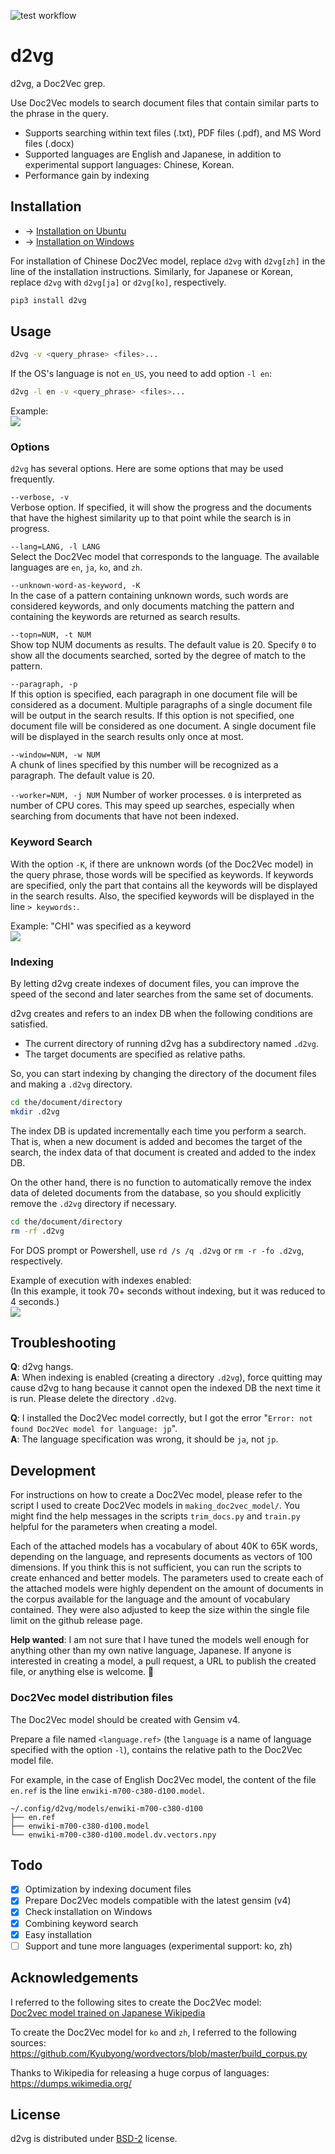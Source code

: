 ![test workflow](https://github.com/tos-kamiya/d2vg/workflows/Tests/badge.svg)

# d2vg

d2vg, a Doc2Vec grep.

Use Doc2Vec models to search document files that contain similar parts to the phrase in the query.

* Supports searching within text files (.txt), PDF files (.pdf), and MS Word files (.docx)
* Supported languages are English and Japanese, in addition to experimental support languages: Chinese, Korean.
* Performance gain by indexing

## Installation

* &rarr; [Installation on Ubuntu](docs/installation-on-ubuntu.md)
* &rarr; [Installation on Windows](docs/installation-on-windows.md)

For installation of Chinese Doc2Vec model, replace `d2vg` with `d2vg[zh]` in the line of the installation instructions.
Similarly, for Japanese or Korean, replace `d2vg` with `d2vg[ja]` or `d2vg[ko]`, respectively.

```sh
pip3 install d2vg
```

## Usage

```sh
d2vg -v <query_phrase> <files>...
```

If the OS's language is not `en_US`, you need to add option `-l en`:

```sh
d2vg -l en -v <query_phrase> <files>...
```

Example:  
![](images/example1.png)

### Options

`d2vg` has several options.  Here are some options that may be used frequently.

`--verbose, -v`  
Verbose option. If specified, it will show the progress and the documents that have the highest similarity up to that point while the search is in progress.

`--lang=LANG, -l LANG`  
Select the Doc2Vec model that corresponds to the language. The available languages are `en`, `ja`, `ko`, and `zh`.

`--unknown-word-as-keyword, -K`  
In the case of a pattern containing unknown words, such words are considered keywords, and only documents matching the pattern and containing the keywords are returned as search results.

`--topn=NUM, -t NUM`  
Show top NUM documents as results. The default value is 20.
Specify `0` to show all the documents searched, sorted by the degree of match to the pattern.

`--paragraph, -p`  
If this option is specified, each paragraph in one document file will be considered as a document. Multiple paragraphs of a single document file will be output in the search results.
If this option is not specified, one document file will be considered as one document. A single document file will be displayed in the search results only once at most.

`--window=NUM, -w NUM`  
A chunk of lines specified by this number will be recognized as a paragraph.
The default value is 20.

`--worker=NUM, -j NUM`
Number of worker processes. `0` is interpreted as number of CPU cores.
This may speed up searches, especially when searching from documents that have not been indexed.

### Keyword Search

With the option `-K`, if there are unknown words (of the Doc2Vec model) in the query phrase, those words will be specified as keywords.
If keywords are specified, only the part that contains all the keywords will be displayed in the search results.  Also, the specified keywords will be displayed in the line `> keywords:`.

Example: "CHI" was specified as a keyword  
![](images/example3.png)

### Indexing

By letting d2vg create indexes of document files, you can improve the speed of the second and later searches from the same set of documents.

d2vg creates and refers to an index DB when the following conditions are satisfied.

* The current directory of running d2vg has a subdirectory named `.d2vg`.
* The target documents are specified as relative paths.

So, you can start indexing by changing the directory of the document files and making a `.d2vg` directory.

```sh
cd the/document/directory
mkdir .d2vg
```

The index DB is updated incrementally each time you perform a search.
That is, when a new document is added and becomes the target of the search, the index data of that document is created and added to the index DB.

On the other hand, there is no function to automatically remove the index data of deleted documents from the database, so you should explicitly remove the `.d2vg` directory if necessary.

```sh
cd the/document/directory
rm -rf .d2vg
```

For DOS prompt or Powershell, use `rd /s /q .d2vg` or `rm -r -fo .d2vg`, respectively.

Example of execution with indexes enabled:  
(In this example, it took 70+ seconds without indexing, but it was reduced to 4 seconds.)  
![](images/example2.png)

## Troubleshooting

**Q**: d2vg hangs.  
**A**: When indexing is enabled (creating a directory `.d2vg`), force quitting may cause d2vg to hang because it cannot open the indexed DB the next time it is run. Please delete the directory `.d2vg`.

**Q**: I installed the Doc2Vec model correctly, but I got the error "`Error: not found Doc2Vec model for language: jp`".  
**A**: The language specification was wrong, it should be `ja`, not `jp`.

## Development

For instructions on how to create a Doc2Vec model, please refer to the script I used to create Doc2Vec models in `making_doc2vec_model/`. You might find the help messages in the scripts `trim_docs.py` and `train.py` helpful for the parameters when creating a model.

Each of the attached models has a vocabulary of about 40K to 65K words, depending on the language, and represents documents as vectors of 100 dimensions. If you think this is not sufficient, you can run the scripts to create enhanced and better models.
The parameters used to create each of the attached models were highly dependent on the amount of documents in the corpus available for the language and the amount of vocabulary contained. They were also adjusted to keep the size within the single file limit on the github release page.

**Help wanted**: I am not sure that I have tuned the models well enough for anything other than my own native language, Japanese. If anyone is interested in creating a model, a pull request, a URL to publish the created file, or anything else is welcome. &#x1f647;

### Doc2Vec model distribution files

The Doc2Vec model should be created with Gensim v4.

Prepare a file named `<language.ref>` (the `language` is a name of language specified with the option `-l`), contains the relative path to the Doc2Vec model file.

For example, in the case of English Doc2Vec model, the content of the file `en.ref` is the line `enwiki-m700-c380-d100.model`.

```
~/.config/d2vg/models/enwiki-m700-c380-d100
├── en.ref
├── enwiki-m700-c380-d100.model
└── enwiki-m700-c380-d100.model.dv.vectors.npy
````

## Todo

- [x] Optimization by indexing document files
- [x] Prepare Doc2Vec models compatible with the latest gensim (v4) 
- [x] Check installation on Windows
- [x] Combining keyword search
- [x] Easy installation
- [ ] Support and tune more languages (experimental support: ko, zh)

## Acknowledgements

I referred to the following sites to create the Doc2Vec model:  
[Doc2vec model trained on Japanese Wikipedia](https://yag-ays.github.io/project/pretrained_doc2vec_wikipedia)

To create the Doc2Vec model for `ko` and `zh`, I referred to the following sources:  
https://github.com/Kyubyong/wordvectors/blob/master/build_corpus.py

Thanks to Wikipedia for releasing a huge corpus of languages:  
https://dumps.wikimedia.org/

## License

d2vg is distributed under [BSD-2](https://opensource.org/licenses/BSD-2-Clause) license.
